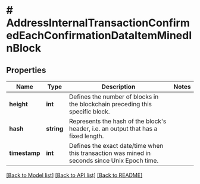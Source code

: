 # # AddressInternalTransactionConfirmedEachConfirmationDataItemMinedInBlock

## Properties

Name | Type | Description | Notes
------------ | ------------- | ------------- | -------------
**height** | **int** | Defines the number of blocks in the blockchain preceding this specific block. |
**hash** | **string** | Represents the hash of the block&#39;s header, i.e. an output that has a fixed length. |
**timestamp** | **int** | Defines the exact date/time when this transaction was mined in seconds since Unix Epoch time. |

[[Back to Model list]](../../README.md#models) [[Back to API list]](../../README.md#endpoints) [[Back to README]](../../README.md)
